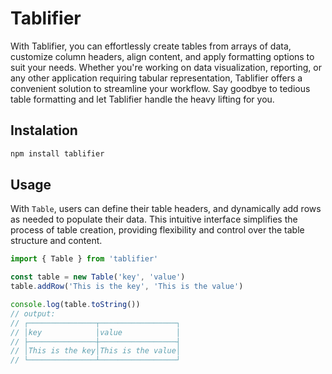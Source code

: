# Tablifier

With Tablifier, you can effortlessly create tables from arrays of data, customize column headers, align content, and apply formatting options to suit your needs. Whether you're working on data visualization, reporting, or any other application requiring tabular representation, Tablifier offers a convenient solution to streamline your workflow. Say goodbye to tedious table formatting and let Tablifier handle the heavy lifting for you.

## Instalation

```bash
npm install tablifier
```

## Usage

With `Table`, users can define their table headers, and dynamically add rows as needed to populate their data. This intuitive interface simplifies the process of table creation, providing flexibility and control over the table structure and content.

```javascript
import { Table } from 'tablifier'

const table = new Table('key', 'value')
table.addRow('This is the key', 'This is the value')

console.log(table.toString())
// output:
// ┌───────────────┬─────────────────┐
// │key            │value            │
// ├───────────────┼─────────────────┤
// │This is the key│This is the value│
// └───────────────┴─────────────────┘
```
